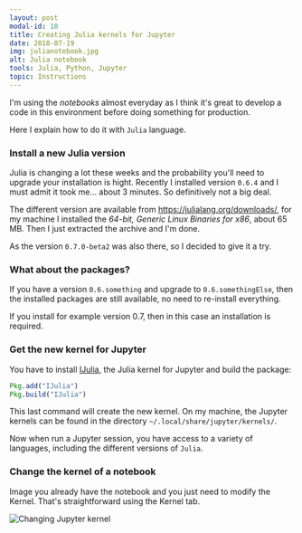 ```yaml
---
layout: post
modal-id: 10
title: Creating Julia kernels for Jupyter
date: 2018-07-19
img: julianotebook.jpg
alt: Julia notebook
tools: Julia, Python, Jupyter
topic: Instructions
---
```


I'm using the *notebooks* almost everyday as I think it's great to develop a code in this environment
before doing something for production.

Here I explain how to do it with `Julia` language.

### Install a new Julia version

Julia is changing a lot these weeks and the probability you'll need to upgrade your
installation is hight. Recently I installed version `0.6.4` and I must admit it took me... about 3 minutes. So definitively not a big deal.

The different version are available from https://julialang.org/downloads/, for my machine I installed the *64-bit, Generic Linux Binaries for x86*, about 65 MB. Then I just extracted the archive and I'm done.

As the version `0.7.0-beta2` was also there, so I decided to give it a try.

### What about the packages?

If you have a version `0.6.something` and upgrade to `0.6.somethingElse`, then the installed packages are still available, no need to re-install everything.

If you install for example version 0.7, then in this case an installation is required.

### Get the new kernel for Jupyter

You have to install [IJulia](https://github.com/JuliaLang/IJulia.jl), the Julia kernel for Jupyter and build the package:

```julia
Pkg.add("IJulia")
Pkg.build("IJulia")
```
This last command will create the new kernel. On my machine, the Jupyter kernels can be found in the directory `~/.local/share/jupyter/kernels/`.

Now when run a Jupyter session, you have access to a variety of languages, including the different versions of `Julia`.

### Change the kernel of a notebook

Image you already have the notebook and you just need to modify the Kernel. That's straightforward using the Kernel tab.

<img src="{{ site.url }}/figures/blog/changeKernel.jpg" class="img-responsive" alt="Changing Jupyter kernel">

